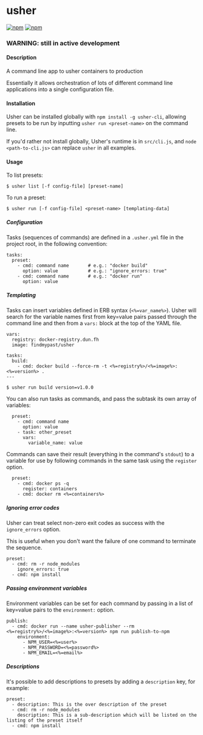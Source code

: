 # usher

[![npm](https://img.shields.io/npm/v/usher-cli.svg)](https://www.npmjs.com/package/usher-cli)
[![npm](https://img.shields.io/npm/dm/usher-cli.svg)](https://www.npmjs.com/package/usher-cli)

### WARNING: still in active development

#### Description

A command line app to usher containers to production

Essentially it allows orchestration of lots of different command line applications into a single configuration file.

#### Installation

Usher can be installed globally with `npm install -g usher-cli`, allowing presets
to be run by inputting `usher run <preset-name>` on the command line.

If you'd rather not install globally, Usher's runtime is in `src/cli.js`, and `node <path-to-cli.js>` can replace `usher` in all examples.

#### Usage

To list presets:

```
$ usher list [-f config-file] [preset-name]
```

To run a preset:

```
$ usher run [-f config-file] <preset-name> [templating-data]
```

##### Configuration

Tasks (sequences of commands) are defined in a `.usher.yml` file in the project
root, in the following convention:

```
tasks:
  preset:
    - cmd: command name       # e.g.: "docker build"
      option: value           # e.g.: "ignore_errors: true"
    - cmd: command name       # e.g.: "docker run"
      option: value           
```

##### Templating

Tasks can insert variables defined in ERB syntax (`<%=var_name%>`). Usher will
search for the variable names first from key=value pairs passed through the
command line and then from a `vars:` block at the top of the YAML file.

```
vars:
  registry: docker-registry.dun.fh
  image: findmypast/usher

tasks:
  build:
    - cmd: docker build --force-rm -t <%=registry%>/<%=image%>:<%=version%> .
---

$ usher run build version=v1.0.0
```

You can also run tasks as commands, and pass the subtask its own array of
variables:

```
  preset:
    - cmd: command name
      option: value
    - task: other_preset
      vars:
        variable_name: value
```

Commands can save their result (everything in the command's `stdout`) to a
variable for use by following commands in the same task using the `register`
option.

```
  preset:
    - cmd: docker ps -q
      register: containers
    - cmd: docker rm <%=containers%>
```

##### Ignoring error codes

Usher can treat select non-zero exit codes as success with the `ignore_errors` option.

This is useful when you don't want the failure of one command to terminate the
sequence.

```
preset:
  - cmd: rm -r node_modules
    ignore_errors: true
  - cmd: npm install
```

##### Passing environment variables

Environment variables can be set for each command by passing in a list of
key=value pairs to the `environment:` option.

```
publish:
  - cmd: docker run --name usher-publisher --rm <%=registry%>/<%=image%>:<%=version%> npm run publish-to-npm
    environment:
      - NPM_USER=<%=user%>
      - NPM_PASSWORD=<%=password%>
      - NPM_EMAIL=<%=email%>
```

##### Descriptions

It's possible to add descriptions to presets by adding a `description` key, for example:

```
preset:
  - description: This is the over description of the preset
  - cmd: rm -r node_modules
    description: This is a sub-description which will be listed on the listing of the preset itself
  - cmd: npm install
```
